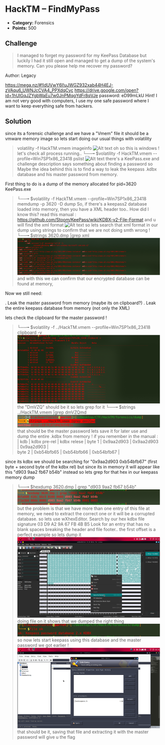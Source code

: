 
# HackTM – FindMyPass

* **Category:** Forensics
* **Points:** 500

## Challenge

> I managed to forget my password for my KeePass Database but luckily I had it still open and managed to get a dump of the system's memory. Can you please help me recover my password?

Author: Legacy

https://mega.nz/#!IdUVwY6I!uJWGZ932xab44H4EJ-zVAqu6_UWNJcCVA4_PPXdqCyc
https://drive.google.com/open?id=1hUlGqJZYgbWaEu7w0JnPMqgYdFr8qVJe
password: eD99mLkU
Hint! I am not very good with computers, I use my one safe password where I want to keep everything safe from hackers.


## Solution

since its a forensic challenge and we have a "Vmem" file it should be a vmware memory image
so lets start doing our usual things with volatility
> volatility -f HackTM.vmem imageinfo
![Alt text](https://github.com/blackwarriorxtn/CTF_Writeups/blob/master/HackTM/Forensics/FindMyPass/imginf.png")
oh so this is windows ! let's check all process running..
> └──╼ $volatility -f HackTM.vmem --profile=Win7SP1x86_23418 pslist
![Alt text](https://github.com/blackwarriorxtn/CTF_Writeups/blob/master/HackTM/Forensics/FindMyPass/psslist.png")
there's a KeePass.exe and challenge description says something about finding a password so
Maybe the idea behind this is to find a way to leak the keepass .kdbx database and his master password from memory.

First thing to do is a dump of the memory allocated for pid=3620 KeePass.exe

> └──╼ $volatility -f HackTM.vmem --profile=Win7SP1x86_23418 memdump -p 3620 -D dump 
So, if there's a keepass2 database loaded into memory, then you have a XML header too..
How did I know this? read this manual : https://github.com/Stoom/KeePass/wiki/KDBX-v2-File-Format and u will find the xml format 
![Alt text](http://dann.com.br/content/images/2017/05/Selection_834.png)
so lets search that xml format in our dump using strings to confirm that we are not doing smth wrong !
> └──╼ $strings 3620.dmp |grep xml
![Alt text](https://github.com/blackwarriorxtn/CTF_Writeups/blob/master/HackTM/Forensics/FindMyPass/header.png)
and with this we can confirm that our encrypted database can be found at memory, 

Now we still need:

. Leak the master password from memory (maybe its on clipboard?)
. Leak the entire keepass database from memory (not only the XML)

lets check the clipboard for the master password ! 
> └──╼ $volatility -f ../HackTM.vmem --profile=Win7SP1x86_23418 clipboard -v
![Alt text](https://github.com/blackwarriorxtn/CTF_Writeups/blob/master/HackTM/Forensics/FindMyPass/clipboard.png)
the "DmVZQ" should be it so lets grep for it 
> └──╼ $strings ../HackTM.vmem |grep dmVZQmd
![Alt text](https://github.com/blackwarriorxtn/CTF_Writeups/blob/master/HackTM/Forensics/FindMyPass/masterpass.png)
that should be the master password lets save it for later use and dump the entire .kdbx from memory !
if you remember  in the manual : 
       |   kdb      |  kdbx pre-rel | kdbx relese |
byte 1 | 0x9aa2d903 | 0x9aa2d903    | 0x9aa2d903  |  
byte 2 | 0xb54bfb65 | 0xb54bfb66    | 0xb54bfb67  |  

since its kdbx we should be searching for "0x9aa2d903 0xb54bfb67" (first byte + second byte of the kdbx rel)
but  since its in memory it will appear like this "d903 9aa2 fb67 b54b" instead
so lets grep for that hex in our keepass memory dump 
> └──╼ $hexdump 3620.dmp | grep "d903 9aa2 fb67 b54b"
![Alt text](https://github.com/blackwarriorxtn/CTF_Writeups/blob/master/HackTM/Forensics/FindMyPass/hexdump.png?)
 but the problem is that we have more than one entry of this file at memory, we need to extract the correct one or it will be  a corrupted database.
 so lets use wXhexEditor.
Search by our hex kdbx file signature 03 D9 A2 9A 67 FB 4B B5
Look for an entry that has no blank spaces breaking the header and file footer..
the first offset is a perfect example so lets dump it 
![Alt text](https://github.com/blackwarriorxtn/CTF_Writeups/blob/master/HackTM/Forensics/FindMyPass/kdbx.png)
doing file on it shows that we dumped the right thing 
![Alt text](https://github.com/blackwarriorxtn/CTF_Writeups/blob/master/HackTM/Forensics/FindMyPass/ok.png)
so now lets start keepass using this database and the master password we got earlier ! 
![Alt text](https://github.com/blackwarriorxtn/CTF_Writeups/blob/master/HackTM/Forensics/FindMyPass/attach.png)
that should be it, saving that file and extracting it with the master password will give u the flag 

